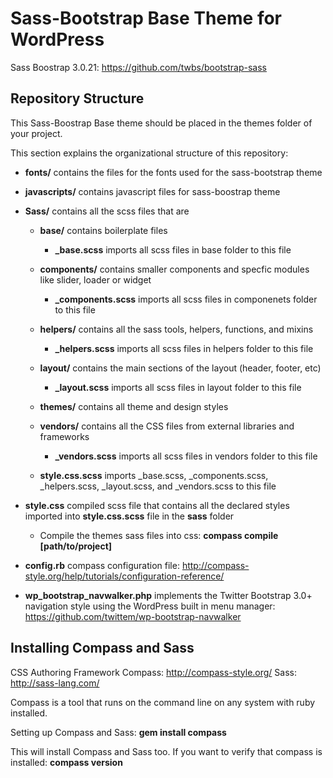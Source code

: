 Sass-Bootstrap Base Theme for WordPress
============================================================================================================================

Sass Boostrap 3.0.21: https://github.com/twbs/bootstrap-sass

## Repository Structure ##

This Sass-Boostrap Base theme should be placed in the themes folder of your project.

This section explains the organizational structure of this repository:

* **fonts/** contains the files for the fonts used for the sass-bootstrap theme

* **javascripts/** contains javascript files for sass-boostrap theme

* **Sass/** contains all the scss files that are 

	* **base/** contains boilerplate files
		* **_base.scss** imports all scss files in base folder to this file 

	* **components/** contains smaller components and specfic modules like slider, loader or widget
		* **_components.scss** imports all scss files in componenets folder to this file

	* **helpers/** contains all the sass tools, helpers, functions, and mixins
		* **_helpers.scss** imports all scss files in helpers folder to this file
	* **layout/** contains the main sections of the layout (header, footer, etc)
		* **_layout.scss** imports all scss files in layout folder to this file

	* **themes/** contains all theme and design styles

	* **vendors/** contains all the CSS files from external libraries and frameworks
		* **_vendors.scss** imports all scss files in vendors folder to this file

	* **style.css.scss** imports _base.scss, _components.scss, _helpers.scss, _layout.scss, and _vendors.scss to this file

* **style.css** compiled scss file that contains all the declared styles imported into **style.css.scss** file in the **sass** folder 
	* Compile the themes sass files into css: **compass compile [path/to/project]**

* **config.rb** compass configuration file: http://compass-style.org/help/tutorials/configuration-reference/

* **wp_bootstrap_navwalker.php** implements the Twitter Bootstrap 3.0+ navigation style using the WordPress built in menu manager: https://github.com/twittem/wp-bootstrap-navwalker

## Installing Compass and Sass ##

CSS Authoring Framework Compass: http://compass-style.org/
Sass: http://sass-lang.com/

Compass is a tool that runs on the command line on any system with ruby installed. 

Setting up Compass and Sass:
**gem install compass**

This will install Compass and Sass too. If you want to verify that compass is installed:
**compass version**

